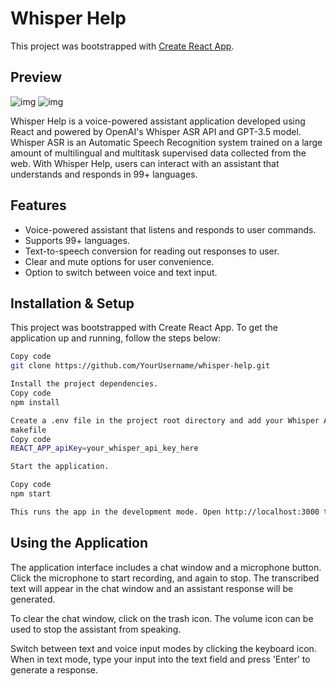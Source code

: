 # Whisper Help

This project was bootstrapped with [Create React App](https://github.com/facebook/create-react-app).


## Preview

![img](https://i.postimg.cc/0y2v2sPN/Screenshot-2023-05-31-at-7-50-50-PM.png) ![img](https://i.postimg.cc/76B7dDHT/Screenshot-2023-05-31-at-7-58-53-PM.png)


Whisper Help is a voice-powered assistant application developed using React and powered by OpenAI's Whisper ASR API and GPT-3.5 model. Whisper ASR is an Automatic Speech Recognition system trained on a large amount of multilingual and multitask supervised data collected from the web. With Whisper Help, users can interact with an assistant that understands and responds in 99+ languages.

## Features

- Voice-powered assistant that listens and responds to user commands.
- Supports 99+ languages.
- Text-to-speech conversion for reading out responses to user.
- Clear and mute options for user convenience.
- Option to switch between voice and text input.



## Installation & Setup
This project was bootstrapped with Create React App. To get the application up and running, follow the steps below:


```bash
Copy code
git clone https://github.com/YourUsername/whisper-help.git

Install the project dependencies.
Copy code
npm install

Create a .env file in the project root directory and add your Whisper ASR API key.
makefile
Copy code
REACT_APP_apiKey=your_whisper_api_key_here

Start the application.  

Copy code
npm start

This runs the app in the development mode. Open http://localhost:3000 to view it in the browser.
```

## Using the Application 

The application interface includes a chat window and a microphone button. Click the microphone to start recording, and again to stop. The transcribed text will appear in the chat window and an assistant response will be generated.

To clear the chat window, click on the trash icon. The volume icon can be used to stop the assistant from speaking.

Switch between text and voice input modes by clicking the keyboard icon. When in text mode, type your input into the text field and press 'Enter' to generate a response.

